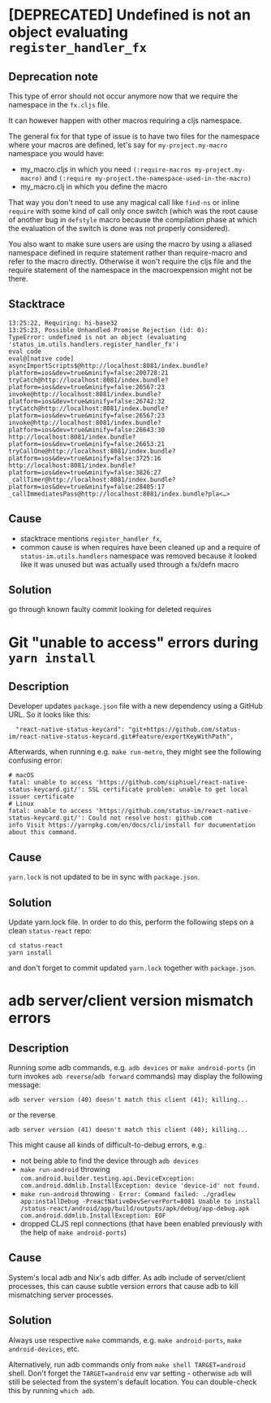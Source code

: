 # [DEPRECATED] Undefined is not an object evaluating `register_handler_fx`

## Deprecation note

This type of error should not occur anymore now that we require the namespace in the `fx.cljs` file. 

It can however happen with other macros requiring a cljs namespace. 

The general fix for that type of issue is to have two files for the namespace where your macros are defined, let's say for `my-project.my-macro` namespace you would have: 
- my_macro.cljs in which you need `(:require-macros my-project.my-macro)` and `(:require my-project.the-namespace-used-in-the-macro)`
- my_macro.clj in which you define the macro

That way you don't need to use any magical call like `find-ns` or inline `require` with some kind of call only once switch (which was the root cause of another bug in ``defstyle`` macro because the compilation phase at which the evaluation of the switch is done was not properly considered).

You also want to make sure users are using the macro by using a aliased namespace defined in require statement rather than require-macro and refer to the macro directly. Otherwise it won't require the cljs file and the require statement of the namespace in the macroexpension might not be there.

## Stacktrace

```
13:25:22, Requiring: hi-base32
13:25:23, Possible Unhandled Promise Rejection (id: 0):
TypeError: undefined is not an object (evaluating 'status_im.utils.handlers.register_handler_fx')
eval code
eval@[native code]
asyncImportScripts$@http://localhost:8081/index.bundle?platform=ios&dev=true&minify=false:200728:21
tryCatch@http://localhost:8081/index.bundle?platform=ios&dev=true&minify=false:26567:23
invoke@http://localhost:8081/index.bundle?platform=ios&dev=true&minify=false:26742:32
tryCatch@http://localhost:8081/index.bundle?platform=ios&dev=true&minify=false:26567:23
invoke@http://localhost:8081/index.bundle?platform=ios&dev=true&minify=false:26643:30
http://localhost:8081/index.bundle?platform=ios&dev=true&minify=false:26653:21
tryCallOne@http://localhost:8081/index.bundle?platform=ios&dev=true&minify=false:3725:16
http://localhost:8081/index.bundle?platform=ios&dev=true&minify=false:3826:27
_callTimer@http://localhost:8081/index.bundle?platform=ios&dev=true&minify=false:28405:17
_callImmediatesPass@http://localhost:8081/index.bundle?pla<…>
```

## Cause

- stacktrace mentions `register_handler_fx`, 
- common cause is when requires have been cleaned up and a require of `status-im.utils.handlers` namespace was removed because it looked like it was unused but was actually used through a fx/defn macro

## Solution

go through known faulty commit looking for deleted requires


# Git "unable to access" errors during `yarn install`

## Description
Developer updates `package.json` file with a new dependency using a GitHub URL. So it looks like this:
```
  "react-native-status-keycard": "git+https://github.com/status-im/react-native-status-keycard.git#feature/exportKeyWithPath",
```
Afterwards, when running e.g. `make run-metro`, they might see the following confusing error:
```
# macOS
fatal: unable to access 'https://github.com/siphiuel/react-native-status-keycard.git/': SSL certificate problem: unable to get local issuer certificate
# Linux
fatal: unable to access 'https://github.com/status-im/react-native-status-keycard.git/': Could not resolve host: github.com
info Visit https://yarnpkg.com/en/docs/cli/install for documentation about this command.
```

## Cause
`yarn.lock` is not updated to be in sync with `package.json`.

## Solution
Update yarn.lock file. In order to do this, perform the following steps on a clean `status-react` repo:
```
cd status-react
yarn install
```
and don't forget to commit updated `yarn.lock` together with `package.json`.


# adb server/client version mismatch errors

## Description
Running some adb commands, e.g. `adb devices` or `make android-ports` (in turn invokes `adb reverse`/`adb forward` commands) may display the following message:
```
adb server version (40) doesn't match this client (41); killing...
```
or the reverse
```
adb server version (41) doesn't match this client (40); killing...
```

This might cause all kinds of difficult-to-debug errors, e.g.:
  -  not being able to find the device through `adb devices`
  -  `make run-android` throwing `com.android.builder.testing.api.DeviceException: com.android.ddmlib.InstallException: device 'device-id' not found.`
  -  `make run-android` throwing `- Error: Command failed: ./gradlew app:installDebug -PreactNativeDevServerPort=8081 Unable to install /status-react/android/app/build/outputs/apk/debug/app-debug.apk com.android.ddmlib.InstallException: EOF`
  - dropped CLJS repl connections (that have been enabled previously with the help of `make android-ports`)

## Cause
System's local adb and Nix's adb differ. As adb include of server/client processes, this can cause subtle version errors that cause adb to kill mismatching server processes.

## Solution
Always use respective `make` commands, e.g. `make android-ports`, `make android-devices`, etc.

Alternatively, run adb commands only from `make shell TARGET=android` shell. Don't forget the `TARGET=android` env var setting - otherwise `adb` will still be selected from the system's default location. You can double-check this by running `which adb`.
